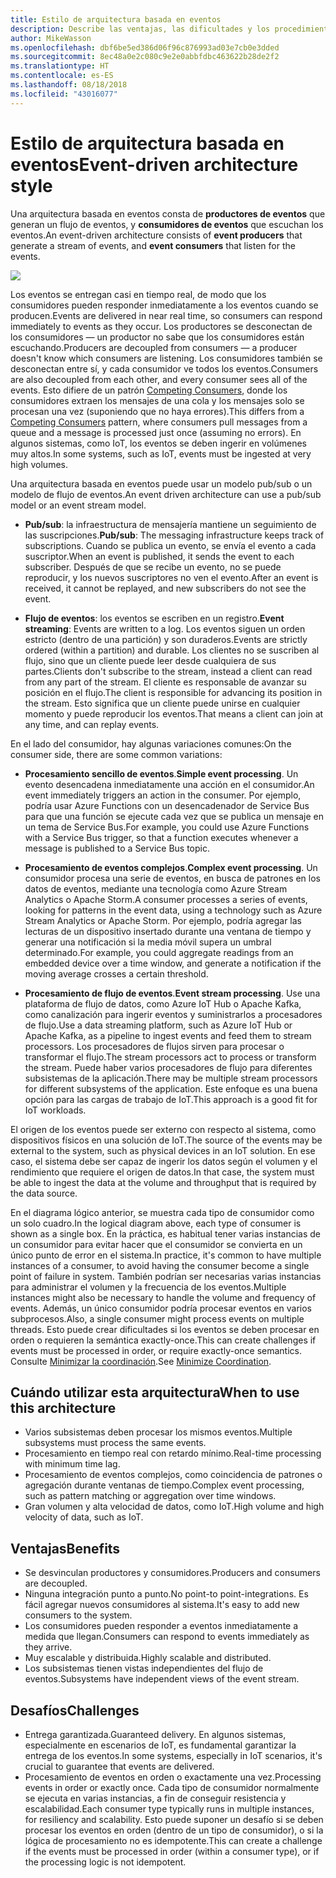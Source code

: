 ```yaml
---
title: Estilo de arquitectura basada en eventos
description: Describe las ventajas, las dificultades y los procedimientos recomendados para las arquitecturas IoT y basadas en eventos en Azure.
author: MikeWasson
ms.openlocfilehash: dbf6be5ed386d06f96c876993ad03e7cb0e3dded
ms.sourcegitcommit: 8ec48a0e2c080c9e2e0abbfdbc463622b28de2f2
ms.translationtype: HT
ms.contentlocale: es-ES
ms.lasthandoff: 08/18/2018
ms.locfileid: "43016077"
---
```

# <a name="event-driven-architecture-style"></a><span data-ttu-id="3b3f7-103">Estilo de arquitectura basada en eventos</span><span class="sxs-lookup"><span data-stu-id="3b3f7-103">Event-driven architecture style</span></span>

<span data-ttu-id="3b3f7-104">Una arquitectura basada en eventos consta de **productores de eventos** que generan un flujo de eventos, y **consumidores de eventos** que escuchan los eventos.</span><span class="sxs-lookup"><span data-stu-id="3b3f7-104">An event-driven architecture consists of **event producers** that generate a stream of events, and **event consumers** that listen for the events.</span></span> 

![](./images/event-driven.svg)

<span data-ttu-id="3b3f7-105">Los eventos se entregan casi en tiempo real, de modo que los consumidores pueden responder inmediatamente a los eventos cuando se producen.</span><span class="sxs-lookup"><span data-stu-id="3b3f7-105">Events are delivered in near real time, so consumers can respond immediately to events as they occur.</span></span> <span data-ttu-id="3b3f7-106">Los productores se desconectan de los consumidores &mdash; un productor no sabe que los consumidores están escuchando.</span><span class="sxs-lookup"><span data-stu-id="3b3f7-106">Producers are decoupled from consumers &mdash; a producer doesn't know which consumers are listening.</span></span> <span data-ttu-id="3b3f7-107">Los consumidores también se desconectan entre sí, y cada consumidor ve todos los eventos.</span><span class="sxs-lookup"><span data-stu-id="3b3f7-107">Consumers are also decoupled from each other, and every consumer sees all of the events.</span></span> <span data-ttu-id="3b3f7-108">Esto difiere de un patrón [Competing Consumers][competing-consumers], donde los consumidores extraen los mensajes de una cola y los mensajes solo se procesan una vez (suponiendo que no haya errores).</span><span class="sxs-lookup"><span data-stu-id="3b3f7-108">This differs from a [Competing Consumers][competing-consumers] pattern, where consumers pull messages from a queue and a message is processed just once (assuming no errors).</span></span> <span data-ttu-id="3b3f7-109">En algunos sistemas, como IoT, los eventos se deben ingerir en volúmenes muy altos.</span><span class="sxs-lookup"><span data-stu-id="3b3f7-109">In some systems, such as IoT, events must be ingested at very high volumes.</span></span>

<span data-ttu-id="3b3f7-110">Una arquitectura basada en eventos puede usar un modelo pub/sub o un modelo de flujo de eventos.</span><span class="sxs-lookup"><span data-stu-id="3b3f7-110">An event driven architecture can use a pub/sub model or an event stream model.</span></span> 

- <span data-ttu-id="3b3f7-111">**Pub/sub**: la infraestructura de mensajería mantiene un seguimiento de las suscripciones.</span><span class="sxs-lookup"><span data-stu-id="3b3f7-111">**Pub/sub**: The messaging infrastructure keeps track of subscriptions.</span></span> <span data-ttu-id="3b3f7-112">Cuando se publica un evento, se envía el evento a cada suscriptor.</span><span class="sxs-lookup"><span data-stu-id="3b3f7-112">When an event is published, it sends the event to each subscriber.</span></span> <span data-ttu-id="3b3f7-113">Después de que se recibe un evento, no se puede reproducir, y los nuevos suscriptores no ven el evento.</span><span class="sxs-lookup"><span data-stu-id="3b3f7-113">After an event is received, it cannot be replayed, and new subscribers do not see the event.</span></span> 

- <span data-ttu-id="3b3f7-114">**Flujo de eventos**: los eventos se escriben en un registro.</span><span class="sxs-lookup"><span data-stu-id="3b3f7-114">**Event streaming**: Events are written to a log.</span></span> <span data-ttu-id="3b3f7-115">Los eventos siguen un orden estricto (dentro de una partición) y son duraderos.</span><span class="sxs-lookup"><span data-stu-id="3b3f7-115">Events are strictly ordered (within a partition) and durable.</span></span> <span data-ttu-id="3b3f7-116">Los clientes no se suscriben al flujo, sino que un cliente puede leer desde cualquiera de sus partes.</span><span class="sxs-lookup"><span data-stu-id="3b3f7-116">Clients don't subscribe to the stream, instead a client can read from any part of the stream.</span></span> <span data-ttu-id="3b3f7-117">El cliente es responsable de avanzar su posición en el flujo.</span><span class="sxs-lookup"><span data-stu-id="3b3f7-117">The client is responsible for advancing its position in the stream.</span></span> <span data-ttu-id="3b3f7-118">Esto significa que un cliente puede unirse en cualquier momento y puede reproducir los eventos.</span><span class="sxs-lookup"><span data-stu-id="3b3f7-118">That means a client can join at any time, and can replay events.</span></span>

<span data-ttu-id="3b3f7-119">En el lado del consumidor, hay algunas variaciones comunes:</span><span class="sxs-lookup"><span data-stu-id="3b3f7-119">On the consumer side, there are some common variations:</span></span>

- <span data-ttu-id="3b3f7-120">**Procesamiento sencillo de eventos**.</span><span class="sxs-lookup"><span data-stu-id="3b3f7-120">**Simple event processing**.</span></span> <span data-ttu-id="3b3f7-121">Un evento desencadena inmediatamente una acción en el consumidor.</span><span class="sxs-lookup"><span data-stu-id="3b3f7-121">An event immediately triggers an action in the consumer.</span></span> <span data-ttu-id="3b3f7-122">Por ejemplo, podría usar Azure Functions con un desencadenador de Service Bus para que una función se ejecute cada vez que se publica un mensaje en un tema de Service Bus.</span><span class="sxs-lookup"><span data-stu-id="3b3f7-122">For example, you could use Azure Functions with a Service Bus trigger, so that a function executes whenever a message is published to a Service Bus topic.</span></span>

- <span data-ttu-id="3b3f7-123">**Procesamiento de eventos complejos**.</span><span class="sxs-lookup"><span data-stu-id="3b3f7-123">**Complex event processing**.</span></span> <span data-ttu-id="3b3f7-124">Un consumidor procesa una serie de eventos, en busca de patrones en los datos de eventos, mediante una tecnología como Azure Stream Analytics o Apache Storm.</span><span class="sxs-lookup"><span data-stu-id="3b3f7-124">A consumer processes a series of events, looking for patterns in the event data, using a technology such as Azure Stream Analytics or Apache Storm.</span></span> <span data-ttu-id="3b3f7-125">Por ejemplo, podría agregar las lecturas de un dispositivo insertado durante una ventana de tiempo y generar una notificación si la media móvil supera un umbral determinado.</span><span class="sxs-lookup"><span data-stu-id="3b3f7-125">For example, you could aggregate readings from an embedded device over a time window, and generate a notification if the moving average crosses a certain threshold.</span></span> 

- <span data-ttu-id="3b3f7-126">**Procesamiento de flujo de eventos**.</span><span class="sxs-lookup"><span data-stu-id="3b3f7-126">**Event stream processing**.</span></span> <span data-ttu-id="3b3f7-127">Use una plataforma de flujo de datos, como Azure IoT Hub o Apache Kafka, como canalización para ingerir eventos y suministrarlos a procesadores de flujo.</span><span class="sxs-lookup"><span data-stu-id="3b3f7-127">Use a data streaming platform, such as Azure IoT Hub or Apache Kafka, as a pipeline to ingest events and feed them to stream processors.</span></span> <span data-ttu-id="3b3f7-128">Los procesadores de flujos sirven para procesar o transformar el flujo.</span><span class="sxs-lookup"><span data-stu-id="3b3f7-128">The stream processors act to process or transform the stream.</span></span> <span data-ttu-id="3b3f7-129">Puede haber varios procesadores de flujo para diferentes subsistemas de la aplicación.</span><span class="sxs-lookup"><span data-stu-id="3b3f7-129">There may be multiple stream processors for different subsystems of the application.</span></span> <span data-ttu-id="3b3f7-130">Este enfoque es una buena opción para las cargas de trabajo de IoT.</span><span class="sxs-lookup"><span data-stu-id="3b3f7-130">This approach is a good fit for IoT workloads.</span></span>

<span data-ttu-id="3b3f7-131">El origen de los eventos puede ser externo con respecto al sistema, como dispositivos físicos en una solución de IoT.</span><span class="sxs-lookup"><span data-stu-id="3b3f7-131">The source of the events may be external to the system, such as physical devices in an IoT solution.</span></span> <span data-ttu-id="3b3f7-132">En ese caso, el sistema debe ser capaz de ingerir los datos según el volumen y el rendimiento que requiere el origen de datos.</span><span class="sxs-lookup"><span data-stu-id="3b3f7-132">In that case, the system must be able to ingest the data at the volume and throughput that is required by the data source.</span></span>

<span data-ttu-id="3b3f7-133">En el diagrama lógico anterior, se muestra cada tipo de consumidor como un solo cuadro.</span><span class="sxs-lookup"><span data-stu-id="3b3f7-133">In the logical diagram above, each type of consumer is shown as a single box.</span></span> <span data-ttu-id="3b3f7-134">En la práctica, es habitual tener varias instancias de un consumidor para evitar hacer que el consumidor se convierta en un único punto de error en el sistema.</span><span class="sxs-lookup"><span data-stu-id="3b3f7-134">In practice, it's common to have multiple instances of a consumer, to avoid having the consumer become a single point of failure in system.</span></span> <span data-ttu-id="3b3f7-135">También podrían ser necesarias varias instancias para administrar el volumen y la frecuencia de los eventos.</span><span class="sxs-lookup"><span data-stu-id="3b3f7-135">Multiple instances might also be necessary to handle the volume and frequency of events.</span></span> <span data-ttu-id="3b3f7-136">Además, un único consumidor podría procesar eventos en varios subprocesos.</span><span class="sxs-lookup"><span data-stu-id="3b3f7-136">Also, a single consumer might process events on multiple threads.</span></span> <span data-ttu-id="3b3f7-137">Esto puede crear dificultades si los eventos se deben procesar en orden o requieren la semántica exactly-once.</span><span class="sxs-lookup"><span data-stu-id="3b3f7-137">This can create challenges if events must be processed in order, or require exactly-once semantics.</span></span> <span data-ttu-id="3b3f7-138">Consulte [Minimizar la coordinación][minimize-coordination].</span><span class="sxs-lookup"><span data-stu-id="3b3f7-138">See [Minimize Coordination][minimize-coordination].</span></span> 

## <a name="when-to-use-this-architecture"></a><span data-ttu-id="3b3f7-139">Cuándo utilizar esta arquitectura</span><span class="sxs-lookup"><span data-stu-id="3b3f7-139">When to use this architecture</span></span>

- <span data-ttu-id="3b3f7-140">Varios subsistemas deben procesar los mismos eventos.</span><span class="sxs-lookup"><span data-stu-id="3b3f7-140">Multiple subsystems must process the same events.</span></span> 
- <span data-ttu-id="3b3f7-141">Procesamiento en tiempo real con retardo mínimo.</span><span class="sxs-lookup"><span data-stu-id="3b3f7-141">Real-time processing with minimum time lag.</span></span>
- <span data-ttu-id="3b3f7-142">Procesamiento de eventos complejos, como coincidencia de patrones o agregación durante ventanas de tiempo.</span><span class="sxs-lookup"><span data-stu-id="3b3f7-142">Complex event processing, such as pattern matching or aggregation over time windows.</span></span>
- <span data-ttu-id="3b3f7-143">Gran volumen y alta velocidad de datos, como IoT.</span><span class="sxs-lookup"><span data-stu-id="3b3f7-143">High volume and high velocity of data, such as IoT.</span></span>

## <a name="benefits"></a><span data-ttu-id="3b3f7-144">Ventajas</span><span class="sxs-lookup"><span data-stu-id="3b3f7-144">Benefits</span></span>

- <span data-ttu-id="3b3f7-145">Se desvinculan productores y consumidores.</span><span class="sxs-lookup"><span data-stu-id="3b3f7-145">Producers and consumers are decoupled.</span></span>
- <span data-ttu-id="3b3f7-146">Ninguna integración punto a punto.</span><span class="sxs-lookup"><span data-stu-id="3b3f7-146">No point-to point-integrations.</span></span> <span data-ttu-id="3b3f7-147">Es fácil agregar nuevos consumidores al sistema.</span><span class="sxs-lookup"><span data-stu-id="3b3f7-147">It's easy to add new consumers to the system.</span></span>
- <span data-ttu-id="3b3f7-148">Los consumidores pueden responder a eventos inmediatamente a medida que llegan.</span><span class="sxs-lookup"><span data-stu-id="3b3f7-148">Consumers can respond to events immediately as they arrive.</span></span> 
- <span data-ttu-id="3b3f7-149">Muy escalable y distribuida.</span><span class="sxs-lookup"><span data-stu-id="3b3f7-149">Highly scalable and distributed.</span></span> 
- <span data-ttu-id="3b3f7-150">Los subsistemas tienen vistas independientes del flujo de eventos.</span><span class="sxs-lookup"><span data-stu-id="3b3f7-150">Subsystems have independent views of the event stream.</span></span>

## <a name="challenges"></a><span data-ttu-id="3b3f7-151">Desafíos</span><span class="sxs-lookup"><span data-stu-id="3b3f7-151">Challenges</span></span>

- <span data-ttu-id="3b3f7-152">Entrega garantizada.</span><span class="sxs-lookup"><span data-stu-id="3b3f7-152">Guaranteed delivery.</span></span> <span data-ttu-id="3b3f7-153">En algunos sistemas, especialmente en escenarios de IoT, es fundamental garantizar la entrega de los eventos.</span><span class="sxs-lookup"><span data-stu-id="3b3f7-153">In some systems, especially in IoT scenarios, it's crucial to guarantee that events are delivered.</span></span>
- <span data-ttu-id="3b3f7-154">Procesamiento de eventos en orden o exactamente una vez.</span><span class="sxs-lookup"><span data-stu-id="3b3f7-154">Processing events in order or exactly once.</span></span> <span data-ttu-id="3b3f7-155">Cada tipo de consumidor normalmente se ejecuta en varias instancias, a fin de conseguir resistencia y escalabilidad.</span><span class="sxs-lookup"><span data-stu-id="3b3f7-155">Each consumer type typically runs in multiple instances, for resiliency and scalability.</span></span> <span data-ttu-id="3b3f7-156">Esto puede suponer un desafío si se deben procesar los eventos en orden (dentro de un tipo de consumidor), o si la lógica de procesamiento no es idempotente.</span><span class="sxs-lookup"><span data-stu-id="3b3f7-156">This can create a challenge if the events must be processed in order (within a consumer type), or if the processing logic is not idempotent.</span></span>

 <!-- links -->

[competing-consumers]: ../../patterns/competing-consumers.md
[minimize-coordination]: ../design-principles/minimize-coordination.md


